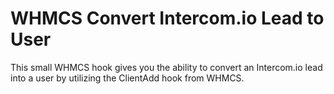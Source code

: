 # WHMCS Convert Intercom.io Lead to User

This small WHMCS hook gives you the ability to convert an Intercom.io lead into a user by utilizing the ClientAdd hook from WHMCS.